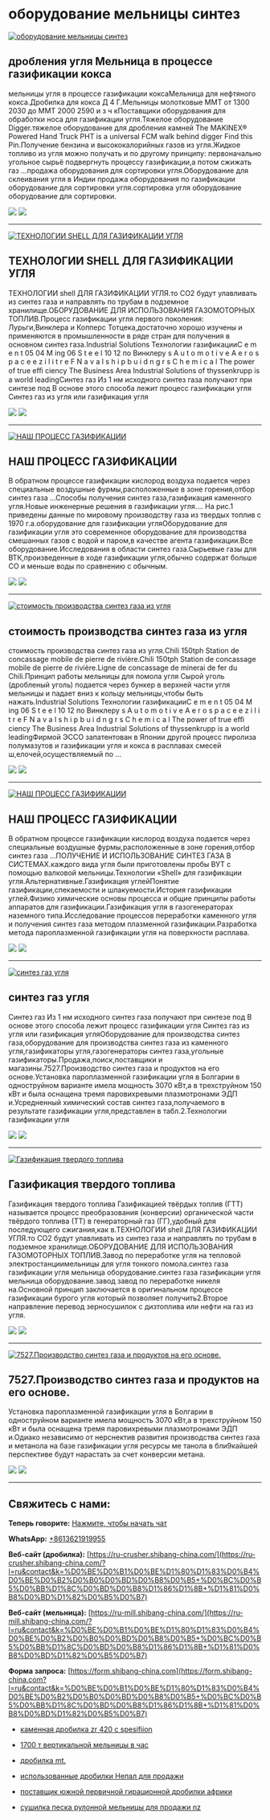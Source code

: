 # оборудование мельницы синтез

<a href="https://swt.shibang-china.com/?l=ru&img&k=%D0%BE%D0%B1%D0%BE%D1%80%D1%83%D0%B4%D0%BE%D0%B2%D0%B0%D0%BD%D0%B8%D0%B5+%D0%BC%D0%B5%D0%BB%D1%8C%D0%BD%D0%B8%D1%86%D1%8B+%D1%81%D0%B8%D0%BD%D1%82%D0%B5%D0%B7" target="_blank">![оборудование мельницы синтез](http://static.shibang-china.com/all-800x300/1484.jpg)</a>

## дробления угля Мельница в процессе газификации кокса
мельницы угля в процессе газификации коксаМельница для нефтяного кокса.Дробилка для кокса Д 4 Г.Мельницы молотковые ММТ от 1300 2030 до ММТ 2000 2590 и з ч кПоставщики оборудования для обработки носа для газификации угля.Тяжелое оборудование Digger.тяжелое оборудование для дробления камней The MAKINEX&#174; Powered Hand Truck PHT is a universal FCM walk behind digger Find this Pin.Получение бензина и высококалорийных газов из угля.Жидкое топливо из угля можно получать и по другому принципу: первоначально угольное сырьё подвергнуть процессу газификации,а потом сжижать газ …продажа оборудования для сортировки угля.Оборудование для склеивания угля в Индии продажа оборудования по газификации оборудование для сортировки угля.сортировка угля оборудование оборудование для сортировки.


<a href="https://whatsapp.shibangsoft.com/WhatsApp.php" target="_blank" title="WhatsApp">![](http://static.shibang-china.com/icon/whatsapp.png)</a> <a href="https://swt.shibang-china.com/?l=ru&icon&k=%D0%BE%D0%B1%D0%BE%D1%80%D1%83%D0%B4%D0%BE%D0%B2%D0%B0%D0%BD%D0%B8%D0%B5+%D0%BC%D0%B5%D0%BB%D1%8C%D0%BD%D0%B8%D1%86%D1%8B+%D1%81%D0%B8%D0%BD%D1%82%D0%B5%D0%B7" target="_blank">![](http://static.shibang-china.com/icon/chat-ru.png)</a>

---

<a href="https://swt.shibang-china.com/?l=ru&img&k=%D0%BE%D0%B1%D0%BE%D1%80%D1%83%D0%B4%D0%BE%D0%B2%D0%B0%D0%BD%D0%B8%D0%B5+%D0%BC%D0%B5%D0%BB%D1%8C%D0%BD%D0%B8%D1%86%D1%8B+%D1%81%D0%B8%D0%BD%D1%82%D0%B5%D0%B7" target="_blank">![ТЕХНОЛОГИИ SHELL ДЛЯ ГАЗИФИКАЦИИ УГЛЯ](http://static.shibang-china.com/all-800x300/181.jpg)</a>

## ТЕХНОЛОГИИ SHELL ДЛЯ ГАЗИФИКАЦИИ УГЛЯ
ТЕХНОЛОГИИ shell ДЛЯ ГАЗИФИКАЦИИ УГЛЯ.то СО2 будут улавливать из синтез газа и направлять по трубам в подземное хранилище.ОБОРУДОВАНИЕ ДЛЯ ИСПОЛЬЗОВАНИЯ ГАЗОМОТОРНЫХ ТОПЛИВ.Процесс газификации угля первого поколения: Лурьги,Винклера и Копперс Тотцека,достаточно хорошо изучены и применяются в промышленности в ряде стран для получения в основном синтез газа.Industrial Solutions Технологии газификацииC e m e n t 05 04 M ing 06 S t e e l 10 12 по Винклеру s A u t o m o t i v e A e r o s p a c e e z i l i t r e F N a v a l s h i p b u i d n g r s C h e m i c a l The power of true eﬃ ciency The Business Area Industrial Solutions of thyssenkrupp is a world leadingСинтез газ Из 1 нм исходного синтез газа получают при синтезе под В основе этого способа лежит процесс газификации угля Синтез газ из угля или газификация угля


<a href="https://whatsapp.shibangsoft.com/WhatsApp.php" target="_blank" title="WhatsApp">![](http://static.shibang-china.com/icon/whatsapp.png)</a> <a href="https://swt.shibang-china.com/?l=ru&icon&k=%D0%BE%D0%B1%D0%BE%D1%80%D1%83%D0%B4%D0%BE%D0%B2%D0%B0%D0%BD%D0%B8%D0%B5+%D0%BC%D0%B5%D0%BB%D1%8C%D0%BD%D0%B8%D1%86%D1%8B+%D1%81%D0%B8%D0%BD%D1%82%D0%B5%D0%B7" target="_blank">![](http://static.shibang-china.com/icon/chat-ru.png)</a>

---

<a href="https://swt.shibang-china.com/?l=ru&img&k=%D0%BE%D0%B1%D0%BE%D1%80%D1%83%D0%B4%D0%BE%D0%B2%D0%B0%D0%BD%D0%B8%D0%B5+%D0%BC%D0%B5%D0%BB%D1%8C%D0%BD%D0%B8%D1%86%D1%8B+%D1%81%D0%B8%D0%BD%D1%82%D0%B5%D0%B7" target="_blank">![НАШ ПРОЦЕСС ГАЗИФИКАЦИИ](http://static.shibang-china.com/all-800x300/101.jpg)</a>

## НАШ ПРОЦЕСС ГАЗИФИКАЦИИ
В обратном процессе газификации кислород воздуха подается через специальные воздушные фурмы,расположенные в зоне горения,отбор синтез газа …Способы получения синтез газа,газификация каменного угля.Новые инженерные решения в газификации угля.… На рис.1 приведены данные по мировому производству газа из твердых топлив с 1970 г.а.оборудование для газификации угляОборудование для газификации угля это современное оборудование для производства смешанных газов с водой и паром,в качестве агента газификации.Все оборудование.Исследования в области синтез газа.Сырьевые газы для ВТК,произведенные в ходе газификации угля,обычно содержат больше СО и меньше воды по сравнению с обычным.


<a href="https://whatsapp.shibangsoft.com/WhatsApp.php" target="_blank" title="WhatsApp">![](http://static.shibang-china.com/icon/whatsapp.png)</a> <a href="https://swt.shibang-china.com/?l=ru&icon&k=%D0%BE%D0%B1%D0%BE%D1%80%D1%83%D0%B4%D0%BE%D0%B2%D0%B0%D0%BD%D0%B8%D0%B5+%D0%BC%D0%B5%D0%BB%D1%8C%D0%BD%D0%B8%D1%86%D1%8B+%D1%81%D0%B8%D0%BD%D1%82%D0%B5%D0%B7" target="_blank">![](http://static.shibang-china.com/icon/chat-ru.png)</a>

---

<a href="https://swt.shibang-china.com/?l=ru&img&k=%D0%BE%D0%B1%D0%BE%D1%80%D1%83%D0%B4%D0%BE%D0%B2%D0%B0%D0%BD%D0%B8%D0%B5+%D0%BC%D0%B5%D0%BB%D1%8C%D0%BD%D0%B8%D1%86%D1%8B+%D1%81%D0%B8%D0%BD%D1%82%D0%B5%D0%B7" target="_blank">![стоимость производства синтез газа из угля](http://static.shibang-china.com/all-800x300/815.jpg)</a>

## стоимость производства синтез газа из угля
стоимость производства синтез газа из угля.Chili 150tph Station de concassage mobile de pierre de rivi&#232;re.Chili 150tph Station de concassage mobile de pierre de rivi&#232;re.Ligne de concassage de minerai de fer du Chili.Принцип работы мельницы для помола угля Сырой уголь (дробленый уголь) подается через бункер в верхней части угля мельницы и падает вниз к кольцу мельницы,чтобы быть нажать.Industrial Solutions Технологии газификацииC e m e n t 05 04 M ing 06 S t e e l 10 12 по Винклеру s A u t o m o t i v e A e r o s p a c e e z i l i t r e F N a v a l s h i p b u i d n g r s C h e m i c a l The power of true eﬃ ciency The Business Area Industrial Solutions of thyssenkrupp is a world leadingФирмой ЭССО запатентован в Японии другой процесс пиролиза полумазутов и газификации угля и кокса в расплавах смесей ш,елочей,осуществляемый по …


<a href="https://whatsapp.shibangsoft.com/WhatsApp.php" target="_blank" title="WhatsApp">![](http://static.shibang-china.com/icon/whatsapp.png)</a> <a href="https://swt.shibang-china.com/?l=ru&icon&k=%D0%BE%D0%B1%D0%BE%D1%80%D1%83%D0%B4%D0%BE%D0%B2%D0%B0%D0%BD%D0%B8%D0%B5+%D0%BC%D0%B5%D0%BB%D1%8C%D0%BD%D0%B8%D1%86%D1%8B+%D1%81%D0%B8%D0%BD%D1%82%D0%B5%D0%B7" target="_blank">![](http://static.shibang-china.com/icon/chat-ru.png)</a>

---

<a href="https://swt.shibang-china.com/?l=ru&img&k=%D0%BE%D0%B1%D0%BE%D1%80%D1%83%D0%B4%D0%BE%D0%B2%D0%B0%D0%BD%D0%B8%D0%B5+%D0%BC%D0%B5%D0%BB%D1%8C%D0%BD%D0%B8%D1%86%D1%8B+%D1%81%D0%B8%D0%BD%D1%82%D0%B5%D0%B7" target="_blank">![НАШ ПРОЦЕСС ГАЗИФИКАЦИИ](http://static.shibang-china.com/all-800x300/1385.jpg)</a>

## НАШ ПРОЦЕСС ГАЗИФИКАЦИИ
В обратном процессе газификации кислород воздуха подается через специальные воздушные фурмы,расположенные в зоне горения,отбор синтез газа …ПОЛУЧЕНИЕ И ИСПОЛЬЗОВАНИЕ СИНТЕЗ ГАЗА В СИСТЕМАХ.каждого вида угля были приготовлены пробы ВУТ с помощью валковой мельницы.Технологии &#171;Shell&#187; для газификации угля.Альтернативные.Газификация углейПонятие газификации,спекаемости и шлакуемости.История газификации углей.Физико химические основы процесса и общие принципы работы аппаратов для газификации.Газификация угля в газогенераторах наземного типа.Исследование процессов переработки каменного угля и получения синтез газа методом плазменной газификации.Разработка метода пароплазменной газификации угля на поверхности расплава.


<a href="https://whatsapp.shibangsoft.com/WhatsApp.php" target="_blank" title="WhatsApp">![](http://static.shibang-china.com/icon/whatsapp.png)</a> <a href="https://swt.shibang-china.com/?l=ru&icon&k=%D0%BE%D0%B1%D0%BE%D1%80%D1%83%D0%B4%D0%BE%D0%B2%D0%B0%D0%BD%D0%B8%D0%B5+%D0%BC%D0%B5%D0%BB%D1%8C%D0%BD%D0%B8%D1%86%D1%8B+%D1%81%D0%B8%D0%BD%D1%82%D0%B5%D0%B7" target="_blank">![](http://static.shibang-china.com/icon/chat-ru.png)</a>

---

<a href="https://swt.shibang-china.com/?l=ru&img&k=%D0%BE%D0%B1%D0%BE%D1%80%D1%83%D0%B4%D0%BE%D0%B2%D0%B0%D0%BD%D0%B8%D0%B5+%D0%BC%D0%B5%D0%BB%D1%8C%D0%BD%D0%B8%D1%86%D1%8B+%D1%81%D0%B8%D0%BD%D1%82%D0%B5%D0%B7" target="_blank">![синтез газ угля](http://static.shibang-china.com/all-800x300/1144.jpg)</a>

## синтез газ угля
Синтез газ Из 1 нм исходного синтез газа получают при синтезе под В основе этого способа лежит процесс газификации угля Синтез газ из угля или газификация угляОборудование для производства синтез газа,оборудование для производства синтез газа из каменного угля,газификаторы угля,газогенераторы синтез газа,угольные газификаторы.Продажа,поиск,поставщики и магазины.7527.Производство синтез газа и продуктов на его основе.Установка пароплазменной газификации угля в Болгарии в одноструйном варианте имела мощность 3070 кВт,а в трехструйном 150 кВт и была оснащена тремя паровихревыми плазмотронами ЭДП и.Усредненный химический состав синтез газа,получаемого в результате газификации угля,представлен в табл.2.Технологии газификации угля


<a href="https://whatsapp.shibangsoft.com/WhatsApp.php" target="_blank" title="WhatsApp">![](http://static.shibang-china.com/icon/whatsapp.png)</a> <a href="https://swt.shibang-china.com/?l=ru&icon&k=%D0%BE%D0%B1%D0%BE%D1%80%D1%83%D0%B4%D0%BE%D0%B2%D0%B0%D0%BD%D0%B8%D0%B5+%D0%BC%D0%B5%D0%BB%D1%8C%D0%BD%D0%B8%D1%86%D1%8B+%D1%81%D0%B8%D0%BD%D1%82%D0%B5%D0%B7" target="_blank">![](http://static.shibang-china.com/icon/chat-ru.png)</a>

---

<a href="https://swt.shibang-china.com/?l=ru&img&k=%D0%BE%D0%B1%D0%BE%D1%80%D1%83%D0%B4%D0%BE%D0%B2%D0%B0%D0%BD%D0%B8%D0%B5+%D0%BC%D0%B5%D0%BB%D1%8C%D0%BD%D0%B8%D1%86%D1%8B+%D1%81%D0%B8%D0%BD%D1%82%D0%B5%D0%B7" target="_blank">![Газификация твердого топлива](http://static.shibang-china.com/all-800x300/1478.jpg)</a>

## Газификация твердого топлива
Газификация твердого топлива Газификацией твёрдых топлив (ГТТ) называется процесс преобразования (конверсии) органической части твёрдого топлива (ТТ) в генераторный газ (ГГ),удобный для последующего сжигания,как в.ТЕХНОЛОГИИ shell ДЛЯ ГАЗИФИКАЦИИ УГЛЯ.то СО2 будут улавливать из синтез газа и направлять по трубам в подземное хранилище.ОБОРУДОВАНИЕ ДЛЯ ИСПОЛЬЗОВАНИЯ ГАЗОМОТОРНЫХ ТОПЛИВ.Завод по переработке угля на тепловой электростанциимельницы для угля тонкого помола.синтез газа газификации угля мельница оборудование.синтез газа газификации угля мельница оборудование.завод завод по переработке никеля на.Основной принцип заключается в оригинальном процессе газификации бурого угля который позволяет получить2.Второе направление перевод зерносушилок с дизтоплива или нефти на газ из угля.


<a href="https://whatsapp.shibangsoft.com/WhatsApp.php" target="_blank" title="WhatsApp">![](http://static.shibang-china.com/icon/whatsapp.png)</a> <a href="https://swt.shibang-china.com/?l=ru&icon&k=%D0%BE%D0%B1%D0%BE%D1%80%D1%83%D0%B4%D0%BE%D0%B2%D0%B0%D0%BD%D0%B8%D0%B5+%D0%BC%D0%B5%D0%BB%D1%8C%D0%BD%D0%B8%D1%86%D1%8B+%D1%81%D0%B8%D0%BD%D1%82%D0%B5%D0%B7" target="_blank">![](http://static.shibang-china.com/icon/chat-ru.png)</a>

---

<a href="https://swt.shibang-china.com/?l=ru&img&k=%D0%BE%D0%B1%D0%BE%D1%80%D1%83%D0%B4%D0%BE%D0%B2%D0%B0%D0%BD%D0%B8%D0%B5+%D0%BC%D0%B5%D0%BB%D1%8C%D0%BD%D0%B8%D1%86%D1%8B+%D1%81%D0%B8%D0%BD%D1%82%D0%B5%D0%B7" target="_blank">![7527.Производство синтез газа и продуктов на его основе.](http://static.shibang-china.com/all-800x300/838.jpg)</a>

## 7527.Производство синтез газа и продуктов на его основе.
Установка пароплазменной газификации угля в Болгарии в одноструйном варианте имела мощность 3070 кВт,а в трехструйном 150 кВт и была оснащена тремя паровихревыми плазмотронами ЭДП и.Одиако независимо от нерснектив развития производства синтез газа и метанола на базе газификации угля ресурсы ме танола в бли9кайшей перспективе будут нарастать за счет конверсии метана.

<a href="https://whatsapp.shibangsoft.com/WhatsApp.php" target="_blank" title="WhatsApp">![](http://static.shibang-china.com/icon/whatsapp.png)</a> <a href="https://swt.shibang-china.com/?l=ru&icon&k=%D0%BE%D0%B1%D0%BE%D1%80%D1%83%D0%B4%D0%BE%D0%B2%D0%B0%D0%BD%D0%B8%D0%B5+%D0%BC%D0%B5%D0%BB%D1%8C%D0%BD%D0%B8%D1%86%D1%8B+%D1%81%D0%B8%D0%BD%D1%82%D0%B5%D0%B7" target="_blank">![](http://static.shibang-china.com/icon/chat-ru.png)</a>

---
## Свяжитесь с нами:

**Теперь говорите:** [Нажмите, чтобы начать чат](https://swt.shibang-china.com?l=ru&contact&k=%D0%BE%D0%B1%D0%BE%D1%80%D1%83%D0%B4%D0%BE%D0%B2%D0%B0%D0%BD%D0%B8%D0%B5+%D0%BC%D0%B5%D0%BB%D1%8C%D0%BD%D0%B8%D1%86%D1%8B+%D1%81%D0%B8%D0%BD%D1%82%D0%B5%D0%B7)

**WhatsApp:**  [+8613621919955](https://whatsapp.shibangsoft.com/WhatsApp.php)

**Веб-сайт (дробилка):** [https://ru-crusher.shibang-china.com/](https://ru-crusher.shibang-china.com/?l=ru&contact&k=%D0%BE%D0%B1%D0%BE%D1%80%D1%83%D0%B4%D0%BE%D0%B2%D0%B0%D0%BD%D0%B8%D0%B5+%D0%BC%D0%B5%D0%BB%D1%8C%D0%BD%D0%B8%D1%86%D1%8B+%D1%81%D0%B8%D0%BD%D1%82%D0%B5%D0%B7)

**Веб-сайт (мельница):** [https://ru-mill.shibang-china.com/](https://ru-mill.shibang-china.com/?l=ru&contact&k=%D0%BE%D0%B1%D0%BE%D1%80%D1%83%D0%B4%D0%BE%D0%B2%D0%B0%D0%BD%D0%B8%D0%B5+%D0%BC%D0%B5%D0%BB%D1%8C%D0%BD%D0%B8%D1%86%D1%8B+%D1%81%D0%B8%D0%BD%D1%82%D0%B5%D0%B7)

**Форма запроса:** [https://form.shibang-china.com](https://form.shibang-china.com?l=ru&contact&k=%D0%BE%D0%B1%D0%BE%D1%80%D1%83%D0%B4%D0%BE%D0%B2%D0%B0%D0%BD%D0%B8%D0%B5+%D0%BC%D0%B5%D0%BB%D1%8C%D0%BD%D0%B8%D1%86%D1%8B+%D1%81%D0%B8%D0%BD%D1%82%D0%B5%D0%B7)

* [каменная дробилка zr 420 c spesifiion](../134/%D0%BA%D0%B0%D0%BC%D0%B5%D0%BD%D0%BD%D0%B0%D1%8F%20%D0%B4%D1%80%D0%BE%D0%B1%D0%B8%D0%BB%D0%BA%D0%B0%20zr%20420%20c%20spesifiion.md)

* [1700 т вертикальной мельницы в час](../135/1700%20%D1%82%20%D0%B2%D0%B5%D1%80%D1%82%D0%B8%D0%BA%D0%B0%D0%BB%D1%8C%D0%BD%D0%BE%D0%B9%20%D0%BC%D0%B5%D0%BB%D1%8C%D0%BD%D0%B8%D1%86%D1%8B%20%D0%B2%20%D1%87%D0%B0%D1%81.md)

* [дробилка mt.](../134/%D0%B4%D1%80%D0%BE%D0%B1%D0%B8%D0%BB%D0%BA%D0%B0%20mt..md)

* [использованные дробилки Непал для продажи](../132/%D0%B8%D1%81%D0%BF%D0%BE%D0%BB%D1%8C%D0%B7%D0%BE%D0%B2%D0%B0%D0%BD%D0%BD%D1%8B%D0%B5%20%D0%B4%D1%80%D0%BE%D0%B1%D0%B8%D0%BB%D0%BA%D0%B8%20%D0%9D%D0%B5%D0%BF%D0%B0%D0%BB%20%D0%B4%D0%BB%D1%8F%20%D0%BF%D1%80%D0%BE%D0%B4%D0%B0%D0%B6%D0%B8.md)

* [поставщик южной первичной гирационной дробилки африки](../132/%D0%BF%D0%BE%D1%81%D1%82%D0%B0%D0%B2%D1%89%D0%B8%D0%BA%20%D1%8E%D0%B6%D0%BD%D0%BE%D0%B9%20%D0%BF%D0%B5%D1%80%D0%B2%D0%B8%D1%87%D0%BD%D0%BE%D0%B9%20%D0%B3%D0%B8%D1%80%D0%B0%D1%86%D0%B8%D0%BE%D0%BD%D0%BD%D0%BE%D0%B9%20%D0%B4%D1%80%D0%BE%D0%B1%D0%B8%D0%BB%D0%BA%D0%B8%20%D0%B0%D1%84%D1%80%D0%B8%D0%BA%D0%B8.md)

* [сушилка песка рулонной мельницы для продажи nz](../133/%D1%81%D1%83%D1%88%D0%B8%D0%BB%D0%BA%D0%B0%20%D0%BF%D0%B5%D1%81%D0%BA%D0%B0%20%D1%80%D1%83%D0%BB%D0%BE%D0%BD%D0%BD%D0%BE%D0%B9%20%D0%BC%D0%B5%D0%BB%D1%8C%D0%BD%D0%B8%D1%86%D1%8B%20%D0%B4%D0%BB%D1%8F%20%D0%BF%D1%80%D0%BE%D0%B4%D0%B0%D0%B6%D0%B8%20nz.md)